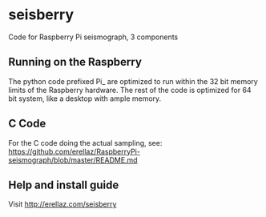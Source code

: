 # seisberry
Code for Raspberry Pi seismograph, 3 components

## Running on the Raspberry
The python code prefixed Pi_ are optimized to run within the 32 bit memory limits of the Raspberry hardware.
The rest of the code is optimized for 64 bit system, like a desktop with ample memory.

## C Code
For the C code doing the actual sampling, see: 
https://github.com/erellaz/RaspberryPi-seismograph/blob/master/README.md

## Help and install guide
Visit http://erellaz.com/seisberry
